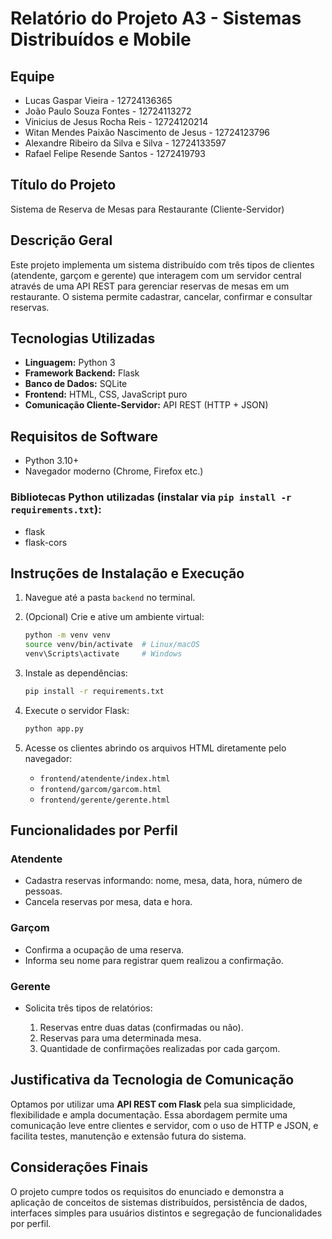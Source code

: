 # Relatório do Projeto A3 - Sistemas Distribuídos e Mobile

## Equipe

- Lucas Gaspar Vieira - 12724136365 
- João Paulo Souza Fontes - 12724113272 
- Vinicius de Jesus Rocha Reis - 12724120214 
- Witan Mendes Paixão Nascimento de Jesus - 12724123796 
- Alexandre Ribeiro da Silva e Silva - 12724133597 
- Rafael Felipe Resende Santos - 1272419793

## Título do Projeto

Sistema de Reserva de Mesas para Restaurante (Cliente-Servidor)

## Descrição Geral

Este projeto implementa um sistema distribuído com três tipos de clientes (atendente, garçom e gerente) que interagem com um servidor central através de uma API REST para gerenciar reservas de mesas em um restaurante. O sistema permite cadastrar, cancelar, confirmar e consultar reservas.

## Tecnologias Utilizadas

* **Linguagem:** Python 3
* **Framework Backend:** Flask
* **Banco de Dados:** SQLite
* **Frontend:** HTML, CSS, JavaScript puro
* **Comunicação Cliente-Servidor:** API REST (HTTP + JSON)

## Requisitos de Software

* Python 3.10+
* Navegador moderno (Chrome, Firefox etc.)

### Bibliotecas Python utilizadas (instalar via `pip install -r requirements.txt`):

* flask
* flask-cors

## Instruções de Instalação e Execução

1. Navegue até a pasta `backend` no terminal.
2. (Opcional) Crie e ative um ambiente virtual:

   ```bash
   python -m venv venv
   source venv/bin/activate  # Linux/macOS
   venv\Scripts\activate     # Windows
   ```
3. Instale as dependências:

   ```bash
   pip install -r requirements.txt
   ```
4. Execute o servidor Flask:

   ```bash
   python app.py
   ```
5. Acesse os clientes abrindo os arquivos HTML diretamente pelo navegador:

   * `frontend/atendente/index.html`
   * `frontend/garcom/garcom.html`
   * `frontend/gerente/gerente.html`

## Funcionalidades por Perfil

### Atendente

* Cadastra reservas informando: nome, mesa, data, hora, número de pessoas.
* Cancela reservas por mesa, data e hora.

### Garçom

* Confirma a ocupação de uma reserva.
* Informa seu nome para registrar quem realizou a confirmação.

### Gerente

* Solicita três tipos de relatórios:

  1. Reservas entre duas datas (confirmadas ou não).
  2. Reservas para uma determinada mesa.
  3. Quantidade de confirmações realizadas por cada garçom.

## Justificativa da Tecnologia de Comunicação

Optamos por utilizar uma **API REST com Flask** pela sua simplicidade, flexibilidade e ampla documentação. Essa abordagem permite uma comunicação leve entre clientes e servidor, com o uso de HTTP e JSON, e facilita testes, manutenção e extensão futura do sistema.

## Considerações Finais

O projeto cumpre todos os requisitos do enunciado e demonstra a aplicação de conceitos de sistemas distribuídos, persistência de dados, interfaces simples para usuários distintos e segregação de funcionalidades por perfil.